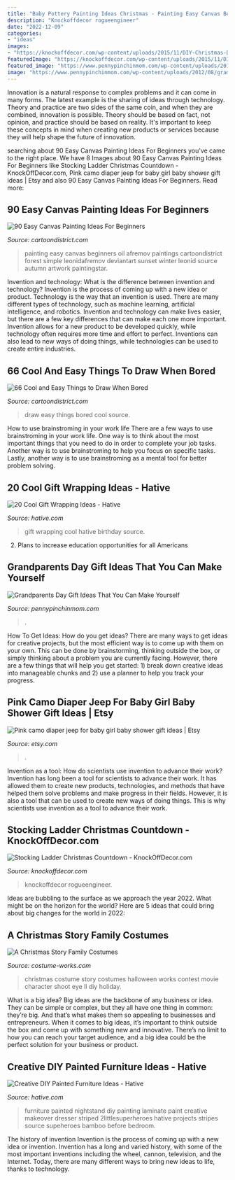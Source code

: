 ```yaml
---
title: "Baby Pottery Painting Ideas Christmas - Painting Easy Canvas Beginners Oil Afremov Paintings Cartoondistrict Forest Simple Leonidafremov Deviantart Sunset Winter Leonid Source Autumn Artwork Paintingstar"
description: "Knockoffdecor rogueengineer"
date: "2022-12-09"
categories:
- "ideas"
images:
- "https://knockoffdecor.com/wp-content/uploads/2015/11/DIY-Christmas-Decorations-Build-this-Pottery-Barn-inspired-ladder-advent-for-less-then-20-with-1.jpg"
featuredImage: "https://knockoffdecor.com/wp-content/uploads/2015/11/DIY-Christmas-Decorations-Build-this-Pottery-Barn-inspired-ladder-advent-for-less-then-20-with-1.jpg"
featured_image: "https://www.pennypinchinmom.com/wp-content/uploads/2012/08/gramma-cookie-jar.jpg"
image: "https://www.pennypinchinmom.com/wp-content/uploads/2012/08/gramma-cookie-jar.jpg"
---
```



Innovation is a natural response to complex problems and it can come in many forms. The latest example is the sharing of ideas through technology. Theory and practice are two sides of the same coin, and when they are combined, innovation is possible. Theory should be based on fact, not opinion, and practice should be based on reality. It's important to keep these concepts in mind when creating new products or services because they will help shape the future of innovation.

	

		
searching about 90 Easy Canvas Painting Ideas For Beginners you've came to the right place. We have 8 Images about 90 Easy Canvas Painting Ideas For Beginners like Stocking Ladder Christmas Countdown - KnockOffDecor.com, Pink camo diaper jeep for baby girl baby shower gift ideas | Etsy and also 90 Easy Canvas Painting Ideas For Beginners. Read more:
		
    
## 90 Easy Canvas Painting Ideas For Beginners

<img loading=lazy src="http://www.cartoondistrict.com/wp-content/uploads/2017/06/Easy-Canvas-Painting-Ideas-For-Beginners0121.jpg" onerror="this.onerror=null;this.src='https://tse1.mm.bing.net/th?id=OIP.VFeVfGBtVk_imz1mTnhccwHaJ7&amp;pid=15.1';" alt="90 Easy Canvas Painting Ideas For Beginners">

_Source: cartoondistrict.com_

>painting easy canvas beginners oil afremov paintings cartoondistrict forest simple leonidafremov deviantart sunset winter leonid source autumn artwork paintingstar. 

	

Invention and technology: What is the difference between invention and technology?
Invention is the process of coming up with a new idea or product. Technology is the way that an invention is used. There are many different types of technology, such as machine learning, artificial intelligence, and robotics. Invention and technology can make lives easier, but there are a few key differences that can make each one more important. 
Invention allows for a new product to be developed quickly, while technology often requires more time and effort to perfect. Inventions can also lead to new ways of doing things, while technologies can be used to create entire industries.

    
## 66 Cool And Easy Things To Draw When Bored

<img loading=lazy src="http://www.cartoondistrict.com/wp-content/uploads/2018/03/easy-things-to-draw-when-bored18.jpg" onerror="this.onerror=null;this.src='https://tse2.mm.bing.net/th?id=OIP.FIlhW0XFT7nMW7khUoeohAHaKm&amp;pid=15.1';" alt="66 Cool and Easy Things to Draw When Bored">

_Source: cartoondistrict.com_

>draw easy things bored cool source. 

	

How to use brainstroming in your work life
There are a few ways to use brainstroming in your work life. One way is to think about the most important things that you need to do in order to complete your job tasks. Another way is to use brainstroming to help you focus on specific tasks. Lastly, another way is to use brainstroming as a mental tool for better problem solving.

    
## 20 Cool Gift Wrapping Ideas - Hative

<img loading=lazy src="https://hative.com/wp-content/uploads/2014/10/gift-wrapping-ideas/2-cool-gift-wrapping-ideas.jpg" onerror="this.onerror=null;this.src='https://tse2.mm.bing.net/th?id=OIP.iX8UAdzo3q4mvijwzBCFEwHaKX&amp;pid=15.1';" alt="20 Cool Gift Wrapping Ideas - Hative">

_Source: hative.com_

>gift wrapping cool hative birthday source. 

	

2. Plans to increase education opportunities for all Americans 

    
## Grandparents Day Gift Ideas That You Can Make Yourself

<img loading=lazy src="https://www.pennypinchinmom.com/wp-content/uploads/2012/08/gramma-cookie-jar.jpg" onerror="this.onerror=null;this.src='https://tse4.mm.bing.net/th?id=OIP.OJv2_4ThBBA2MUlUmtznmQHaKn&amp;pid=15.1';" alt="Grandparents Day Gift Ideas That You Can Make Yourself">

_Source: pennypinchinmom.com_

>. 

	

How To Get Ideas: How do you get ideas?
There are many ways to get ideas for creative projects, but the most efficient way is to come up with them on your own. This can be done by brainstorming, thinking outside the box, or simply thinking about a problem you are currently facing. However, there are a few things that will help you get started: 1) break down creative ideas into manageable chunks and 2) use a planner to help you track your progress.

    
## Pink Camo Diaper Jeep For Baby Girl Baby Shower Gift Ideas | Etsy

<img loading=lazy src="https://i.etsystatic.com/12820545/r/il/5259ca/1258510120/il_794xN.1258510120_j630.jpg" onerror="this.onerror=null;this.src='https://tse1.mm.bing.net/th?id=OIP.SRARV9xZQylnWQ9klPhGxgHaJ4&amp;pid=15.1';" alt="Pink camo diaper jeep for baby girl baby shower gift ideas | Etsy">

_Source: etsy.com_

>. 

	

Invention as a tool: How do scientists use invention to advance their work?
Invention has long been a tool for scientists to advance their work. It has allowed them to create new products, technologies, and methods that have helped them solve problems and make progress in their fields. However, it is also a tool that can be used to create new ways of doing things. This is why scientists use invention as a tool to advance their work.

    
## Stocking Ladder Christmas Countdown - KnockOffDecor.com

<img loading=lazy src="https://knockoffdecor.com/wp-content/uploads/2015/11/DIY-Christmas-Decorations-Build-this-Pottery-Barn-inspired-ladder-advent-for-less-then-20-with-1.jpg" onerror="this.onerror=null;this.src='https://tse4.mm.bing.net/th?id=OIP.ccJ_k7f8y1uYPBi2yR5ttAHaLj&amp;pid=15.1';" alt="Stocking Ladder Christmas Countdown - KnockOffDecor.com">

_Source: knockoffdecor.com_

>knockoffdecor rogueengineer. 

	

Ideas are bubbling to the surface as we approach the year 2022. What might be on the horizon for the world? Here are 5 ideas that could bring about big changes for the world in 2022:

    
## A Christmas Story Family Costumes

<img loading=lazy src="https://photos.costume-works.com/full/a_christmas_story_family1.jpg" onerror="this.onerror=null;this.src='https://tse1.mm.bing.net/th?id=OIP.WosfWZr0sCxquOkmIwLN9QHaK_&amp;pid=15.1';" alt="A Christmas Story Family Costumes">

_Source: costume-works.com_

>christmas costume story costumes halloween works contest movie character shoot eye ll diy holiday. 

	

What is a big idea?
Big ideas are the backbone of any business or idea. They can be simple or complex, but they all have one thing in common: they’re big. And that’s what makes them so appealing to businesses and entrepreneurs. When it comes to big ideas, it’s important to think outside the box and come up with something new and innovative. There’s no limit to how you can reach your target audience, and a big idea could be the perfect solution for your business or product.

    
## Creative DIY Painted Furniture Ideas - Hative

<img loading=lazy src="http://hative.com/wp-content/uploads/2015/01/painted-furniture-ideas/15-painted-furniture-ideas.jpg" onerror="this.onerror=null;this.src='https://tse2.mm.bing.net/th?id=OIP.aXCbdfpYZzLKJtuMIzokYQHaOv&amp;pid=15.1';" alt="Creative DIY Painted Furniture Ideas - Hative">

_Source: hative.com_

>furniture painted nightstand diy painting laminate paint creative makeover dresser striped 2littlesuperheroes hative projects stripes source supeheroes bamboo before bedroom. 

	

The history of invention
Invention is the process of coming up with a new idea or invention. Invention has a long and varied history, with some of the most important inventions including the wheel, cannon, television, and the Internet. Today, there are many different ways to bring new ideas to life, thanks to technology.

